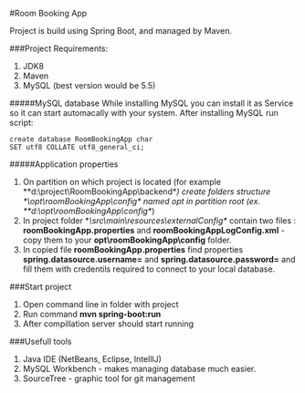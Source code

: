 #Room Booking App

Project is build using Spring Boot, and managed by Maven.

###Project Requirements:
1. JDK8
2. Maven
3. MySQL (best version would be 5.5)

#####MySQL database
While installing MySQL you can install it as Service so it can start automacally with your system.
After installing MySQL run script:
```
create database RoomBookingApp char
SET utf8 COLLATE utf8_general_ci;
```

#####Application properties
1. On partition on which project is located (for example **d:\project\RoomBookingApp\backend\**) create folders structure **\opt\roomBookingApp\config\** named opt in partition root (ex. **d:\opt\roomBookingApp\config\**)
2. In project folder **\src\main\resources\externalConfig\** contain two files : **roomBookingApp.properties** and **roomBookingAppLogConfig.xml** - copy them to your **opt\roomBookingApp\config** folder.
3. In copied file **roomBookingApp.properties** find properties **spring.datasource.username=** and **spring.datasource.password=** and fill them with credentils required to connect to your local database.

###Start project
1. Open command line in folder with project
2. Run command **mvn spring-boot:run**
3. After compillation server should start running


###Usefull tools
1. Java IDE (NetBeans, Eclipse, IntellIJ)
2. MySQL Workbench - makes managing database much easier. 
3. SourceTree - graphic tool for git management